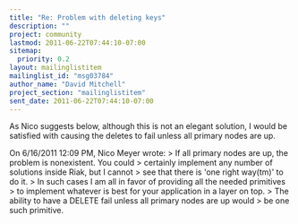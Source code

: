 ```yaml
---
title: "Re: Problem with deleting keys"
description: ""
project: community
lastmod: 2011-06-22T07:44:10-07:00
sitemap:
  priority: 0.2
layout: mailinglistitem
mailinglist_id: "msg03784"
author_name: "David Mitchell"
project_section: "mailinglistitem"
sent_date: 2011-06-22T07:44:10-07:00
---
```



As Nico suggests below, although this is not an elegant solution, I would be 
satisfied with causing the deletes to fail unless all primary nodes are up.


On 6/16/2011 12:09 PM, Nico Meyer wrote:
&gt; If all primary nodes are up, the problem is nonexistent. You could
&gt; certainly implement any number of solutions inside Riak, but I cannot
&gt; see that there is 'one right way(tm)' to do it.
&gt; In such cases I am all in favor of providing all the needed primitives
&gt; to implement whatever is best for your application in a layer on top.
&gt; The ability to have a DELETE fail unless all primary nodes are up would
&gt; be one such primitive.
